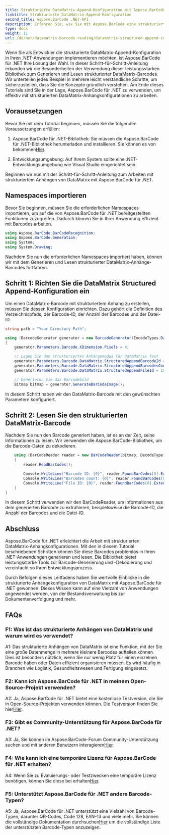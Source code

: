```yaml
---
title: Strukturierte DataMatrix-Append-Konfiguration mit Aspose.BarCode für .NET
linktitle: Strukturierte DataMatrix-Append-Konfiguration
second_title: Aspose.BarCode .NET-API
description: Erfahren Sie, wie Sie mit Aspose.BarCode eine strukturierte DataMatrix-Anhängekonfiguration in .NET für eine hocheffiziente Datenorganisation erstellen und lesen.
type: docs
weight: 11
url: /de/net/datamatrix-barcode-reading/datamatrix-structured-append-configuration/
---
```

Wenn Sie als Entwickler die strukturierte DataMatrix-Append-Konfiguration in Ihren .NET-Anwendungen implementieren möchten, ist Aspose.BarCode für .NET Ihre Lösung der Wahl. In dieser Schritt-für-Schritt-Anleitung erkunden wir die Besonderheiten der Verwendung dieser leistungsstarken Bibliothek zum Generieren und Lesen strukturierter DataMatrix-Barcodes. Wir unterteilen jedes Beispiel in mehrere leicht verständliche Schritte, um sicherzustellen, dass Sie die Konzepte gründlich verstehen. Am Ende dieses Tutorials sind Sie in der Lage, Aspose.BarCode für .NET zu verwenden, um effektiv mit strukturierten DataMatrix-Anhangkonfigurationen zu arbeiten.

## Voraussetzungen

Bevor Sie mit dem Tutorial beginnen, müssen Sie die folgenden Voraussetzungen erfüllen:

1.  Aspose.BarCode für .NET-Bibliothek: Sie müssen die Aspose.BarCode für .NET-Bibliothek herunterladen und installieren. Sie können es von bekommen[Hier](https://releases.aspose.com/barcode/net/).

2. Entwicklungsumgebung: Auf Ihrem System sollte eine .NET-Entwicklungsumgebung wie Visual Studio eingerichtet sein.

Beginnen wir nun mit der Schritt-für-Schritt-Anleitung zum Arbeiten mit strukturiertem Anhängen von DataMatrix mit Aspose.BarCode für .NET.

## Namespaces importieren

Bevor Sie beginnen, müssen Sie die erforderlichen Namespaces importieren, um auf die von Aspose.BarCode für .NET bereitgestellten Funktionen zuzugreifen. Dadurch können Sie in Ihrer Anwendung effizient mit Barcodes arbeiten.

```csharp
using Aspose.BarCode.BarCodeRecognition;
using Aspose.BarCode.Generation;
using System;
using System.Drawing;
```

Nachdem Sie nun die erforderlichen Namespaces importiert haben, können wir mit dem Generieren und Lesen strukturierter DataMatrix-Anhänge-Barcodes fortfahren.


## Schritt 1: Richten Sie die DataMatrix Structured Append-Konfiguration ein

Um einen DataMatrix-Barcode mit strukturiertem Anhang zu erstellen, müssen Sie dessen Konfiguration einrichten. Dazu gehört die Definition des Verzeichnispfads, der Barcode-ID, der Anzahl der Barcodes und der Datei-ID.

```csharp
string path = "Your Directory Path";

using (BarcodeGenerator generator = new BarcodeGenerator(EncodeTypes.DataMatrix, "Aspose"))
{
    generator.Parameters.Barcode.XDimension.Pixels = 4;

    // Legen Sie den strukturierten Anhängemodus für DataMatrix fest
    generator.Parameters.Barcode.DataMatrix.StructuredAppendBarcodeId = 3;
    generator.Parameters.Barcode.DataMatrix.StructuredAppendBarcodesCount = 5;
    generator.Parameters.Barcode.DataMatrix.StructuredAppendFileId = 150;

    // Generieren Sie das Barcodebild
    Bitmap bitmap = generator.GenerateBarCodeImage();
```

In diesem Schritt haben wir den DataMatrix-Barcode mit den gewünschten Parametern konfiguriert.

## Schritt 2: Lesen Sie den strukturierten DataMatrix-Barcode

Nachdem Sie nun den Barcode generiert haben, ist es an der Zeit, seine Informationen zu lesen. Wir verwenden die Aspose.BarCode-Bibliothek, um die Barcode-Daten zu dekodieren.

```csharp
    using (BarCodeReader reader = new BarCodeReader(bitmap, DecodeType.DataMatrix))
    {
        reader.ReadBarCodes();

        Console.WriteLine("Barcode ID: {0}", reader.FoundBarCodes[0].Extended.DataMatrix.StructuredAppendBarcodeId);
        Console.WriteLine("Barcodes count: {0}", reader.FoundBarCodes[0].Extended.DataMatrix.StructuredAppendBarcodesCount);
        Console.WriteLine("File ID: {0}", reader.FoundBarCodes[0].Extended.DataMatrix.StructuredAppendFileId);
    }
}
```

In diesem Schritt verwenden wir den BarCodeReader, um Informationen aus dem generierten Barcode zu extrahieren, beispielsweise die Barcode-ID, die Anzahl der Barcodes und die Datei-ID.

## Abschluss

Aspose.BarCode für .NET erleichtert die Arbeit mit strukturierten DataMatrix-Anhangkonfigurationen. Mit den in diesem Tutorial beschriebenen Schritten können Sie diese Barcodes problemlos in Ihren .NET-Anwendungen generieren und lesen. Die Bibliothek bietet leistungsstarke Tools zur Barcode-Generierung und -Dekodierung und vereinfacht so Ihren Entwicklungsprozess.

Durch Befolgen dieses Leitfadens haben Sie wertvolle Einblicke in die strukturierte Anhängekonfiguration von DataMatrix mit Aspose.BarCode für .NET gewonnen. Dieses Wissen kann auf eine Vielzahl von Anwendungen angewendet werden, von der Bestandsverwaltung bis zur Dokumentenverfolgung und mehr.

## FAQs

### F1: Was ist das strukturierte Anhängen von DataMatrix und warum wird es verwendet?

A1: Das strukturierte Anhängen von DataMatrix ist eine Funktion, mit der Sie eine große Datenmenge in mehrere kleinere Barcodes aufteilen können. Dies ist besonders nützlich, wenn Sie nur wenig Platz für einen einzelnen Barcode haben oder Daten effizient organisieren müssen. Es wird häufig in Branchen wie Logistik, Gesundheitswesen und Fertigung eingesetzt.

### F2: Kann ich Aspose.BarCode für .NET in meinem Open-Source-Projekt verwenden?

 A2: Ja, Aspose.BarCode für .NET bietet eine kostenlose Testversion, die Sie in Open-Source-Projekten verwenden können. Die Testversion finden Sie hier[Hier](https://releases.aspose.com/).

### F3: Gibt es Community-Unterstützung für Aspose.BarCode für .NET?

 A3: Ja, Sie können im Aspose.BarCode-Forum Community-Unterstützung suchen und mit anderen Benutzern interagieren[Hier](https://forum.aspose.com/c/barcode/13).

### F4: Wie kann ich eine temporäre Lizenz für Aspose.BarCode für .NET erhalten?

 A4: Wenn Sie zu Evaluierungs- oder Testzwecken eine temporäre Lizenz benötigen, können Sie diese bei erhalten[Hier](https://purchase.aspose.com/temporary-license/).

### F5: Unterstützt Aspose.BarCode für .NET andere Barcode-Typen?

 A5: Ja, Aspose.BarCode für .NET unterstützt eine Vielzahl von Barcode-Typen, darunter QR-Codes, Code 128, EAN-13 und viele mehr. Sie können die vollständige Dokumentation durchsuchen[Hier](https://reference.aspose.com/barcode/net/) um die vollständige Liste der unterstützten Barcode-Typen anzuzeigen.